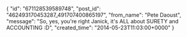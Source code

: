  {
   "id": "671128539589748",
   "post_id": "462493170453287_491707400865197",
   "from_name": "Pete Daoust",
   "message": "So, yes, you're right Janick, it's ALL about SURETY and ACCOUNTING :D",
   "created_time": "2014-05-23T11:03:00+0000"
 }
